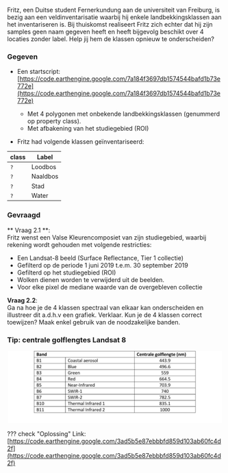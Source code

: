 Fritz, een Duitse student Fernerkundung  aan de universiteit van Freiburg, is bezig aan een veldinventarisatie waarbij hij enkele landbekkingsklassen aan het inventariseren is. Bij thuiskomst realiseert Fritz zich echter dat hij zijn samples geen naam gegeven heeft en heeft bijgevolg beschikt over 4 locaties zonder label. Help jij hem de klassen opnieuw te onderscheiden?

### Gegeven 

  * Een startscript: [https://code.earthengine.google.com/7a184f3697db1574544bafd1b73e772e](https://code.earthengine.google.com/7a184f3697db1574544bafd1b73e772e)
     - Met 4 polygonen met onbekende landbekkingsklassen (genummerd op property class).
     -	Met afbakening van het studiegebied (ROI)

  * Fritz had volgende klassen geïnventariseerd:  

| class       | Label                                |
| ----------- | ------------------------------------ |
| `?`         | Loodbos |
| `?`         | Naaldbos |
| `?`         | Stad |
| `?`         | Water |

### Gevraagd

** Vraag 2.1 **:  
Fritz wenst een Valse Kleurencomposiet van zijn studiegebied, waarbij rekening wordt gehouden met volgende restricties:    

  * Een Landsat-8 beeld (Surface Reflectance, Tier 1 collectie)  
  * Gefilterd op de periode 1 juni 2019 t.e.m. 30 september 2019  
  * Gefilterd op het studiegebied (ROI)  
  * Wolken dienen worden te verwijderd uit de beelden.  
  * Voor elke pixel de mediane waarde van de overgebleven collectie  

**Vraag 2.2**:  
Ga na hoe je de 4 klassen spectraal van elkaar kan onderscheiden en illustreer dit a.d.h.v een grafiek. Verklaar. Kun je de 4 klassen correct toewijzen? Maak enkel gebruik van de noodzakelijke banden.


### Tip: centrale golflengtes Landsat 8
<p align="center">
<img src="images/Landsat8_bands.jpg" width=500>  <br>
</p>


??? check "Oplossing"
    Link: [https://code.earthengine.google.com/3ad5b5e87ebbbfd859d103ab60fc4d2f](https://code.earthengine.google.com/3ad5b5e87ebbbfd859d103ab60fc4d2f)